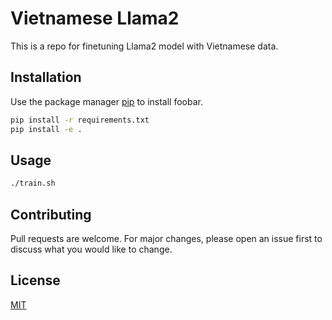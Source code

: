 # Vietnamese Llama2

This is a repo for finetuning Llama2 model with Vietnamese data.

## Installation

Use the package manager [pip](https://pip.pypa.io/en/stable/) to install foobar.

```bash
pip install -r requirements.txt
pip install -e .
```

## Usage

```bash
./train.sh
```

## Contributing

Pull requests are welcome. For major changes, please open an issue first
to discuss what you would like to change.


## License

[MIT](https://choosealicense.com/licenses/mit/)